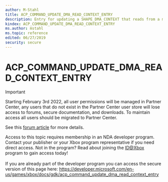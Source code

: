 ```yaml
---
author: M-Stahl
title: ACP_COMMAND_UPDATE_DMA_READ_CONTEXT_ENTRY
description: Entry for updating a SHAPE_DMA_CONTEXT that reads from a mix buffer.
kindex: ACP_COMMAND_UPDATE_DMA_READ_CONTEXT_ENTRY
ms.author: mstahl
ms.topic: reference
edited: 06/27/2019
security: secure
---
```


# ACP_COMMAND_UPDATE_DMA_READ_CONTEXT_ENTRY
> [!IMPORTANT]
> Starting February 3rd 2022, all user permissions will be managed in Partner Center, any users that do not exist in the Partner Center user store will lose access to forums, secure documentation, and downloads. To maintain access all users should be migrated to Partner Center. <p></p>See this <a href="https://forums.xboxlive.com/articles/132187/breaking-change-user-access-for-forums-secure-docu.html">forum article</a> for more details.  

 Access to this topic requires membership in an NDA developer program. Contact your publisher or your Xbox program representative if you need direct access. Not in the program? Read about joining the <a href="https://www.xbox.com/Developers/id">ID@Xbox</a> program to gain access today!  <br/><br/>If you are already part of the developer program you can access the secure version of this page here: <a target="_blank" href="https://developer.microsoft.com/en-us/games/xbox/docs/gdk/acp_command_update_dma_read_context_entry">https://developer.microsoft.com/en-us/games/xbox/docs/gdk/acp_command_update_dma_read_context_entry</a>